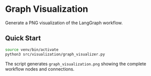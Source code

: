 # Graph Visualization

Generate a PNG visualization of the LangGraph workflow.

## Quick Start

```bash
source venv/bin/activate
python3 src/visualization/graph_visualizer.py
```

The script generates `graph_visualization.png` showing the complete workflow nodes and connections.

